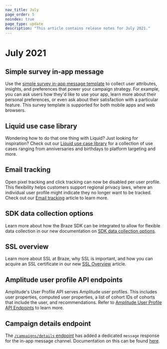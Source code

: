 ```yaml
--- 
nav_title: July
page_order: 5
noindex: true
page_type: update
description: "This article contains release notes for July 2021."
---
```


# July 2021

## Simple survey in-app message

Use the [simple survey in-app message template]({{site.baseurl}}/user_guide/message_building_by_channel/in-app_messages/templates/simple_survey/) to collect user attributes, insights, and preferences that power your campaign strategy. For example, you can ask users how they'd like to use your app, learn more about their personal preferences, or even ask about their satisfaction with a particular feature. This survey template is supported for both mobile apps and web browsers.

## Liquid use case library

Wondering how to do that one thing with Liquid? Just looking for inspiration? Check out our [Liquid use case library]({{site.baseurl}}/user_guide/personalization_and_dynamic_content/liquid/liquid_use_cases/) for a collection of use cases ranging from anniversaries and birthdays to platform targeting and more.

## Email tracking

Open pixel tracking and click tracking can now be disabled per user profile. This flexibility helps customers support regional privacy laws, where an individual user profile might indicate they no longer want to be tracked. Check out our [Email tracking]({{site.baseurl}}/user_guide/data_and_analytics/tracking/email_tracking/) article to learn more.

## SDK data collection options

Learn more about how the Braze SDK can be integrated to allow for flexible data collection in our new documentation on [SDK data collection options]({{site.baseurl}}/user_guide/data_and_analytics/user_data_collection/sdk_data_collection/).

## SSL overview

Learn more about SSL at Braze, why SSL is important, and how you can acquire an SSL certificate in our new [SSL Overview]({{site.baseurl}}/user_guide/message_building_by_channel/email/email_setup/ssl/) article.

## Amplitude user profile API endpoints

Amplitude's User Profile API serves Amplitude user profiles. This includes user properties, computed user properties, a list of cohort IDs of cohorts that include the user, and recommendations. Refer to [Amplitude User Profile API Endpoints]({{site.baseurl}}/partners/data_and_infrastructure_agility/analytics/amplitude/amplitude_user_profile_api/) to learn more.

## Campaign details endpoint 

The [`/campaigns/details` endpoint]({{site.baseurl}}/api/endpoints/export/campaigns/get_campaign_details/) has added a dedicated `message` response for the in-app message channel. Documentation on this can be found [here]({{site.baseurl}}/api/endpoints/export/campaigns/get_campaign_details/#messages).